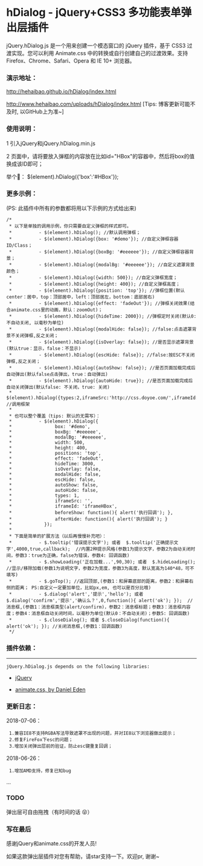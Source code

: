 # hDialog - jQuery+CSS3 多功能表单弹出层插件

jQuery.hDialog.js 是一个用来创建一个模态窗口的 jQuery 插件，基于 CSS3 过渡实现。您可以利用 Animate.css 中的转换或自行创建自己的过渡效果。支持 Firefox、Chrome、Safari、Opera 和 IE 10+ 浏览器。

### 演示地址：

http://hehaibao.github.io/hDialog/index.html

http://www.hehaibao.com/uploads/hDialog/index.html [Tips: 博客更新可能不及时, 以GitHub上为准~]
  
### 使用说明：

1 引入jQuery和jQuery.hDialog.min.js

2 页面中，请将要放入弹框的内容放在比如id="HBox"的容器中，然后将box的值换成该ID即可；

  举个🌰：  $(element).hDialog({'box':'#HBox'});

### 更多示例：

(PS: 此插件中所有的参数都将用以下示例的方式给出来)

	/*
	 * 以下是单独的调用示例，你只需要自定义弹框的样式即可。
	 *          - $(element).hDialog(); //默认调用弹框；
	 *          - $(element).hDialog({box: '#demo'}); //自定义弹框容器ID/Class；
	 *          - $(element).hDialog({boxBg: '#eeeeee'}); //自定义弹框容器背景；
	 *          - $(element).hDialog({modalBg: '#eeeeee'}); //自定义遮罩背景颜色；
	 *          - $(element).hDialog({width: 500}); //自定义弹框宽度；
	 *          - $(element).hDialog({height: 400}); //自定义弹框高度；
	 *          - $(element).hDialog({position: 'top'}); //弹框位置(默认center：居中，top：顶部居中，left：顶部居左，bottom：底部居右)
	 *          - $(element).hDialog({effect: 'fadeOut'}); //弹框关闭效果(结合animate.css里的动画，默认：zoomOut)；
	 *          - $(element).hDialog({hideTime: 2000}); //弹框定时关闭(默认0:不自动关闭, 以毫秒为单位)
	 *          - $(element).hDialog({modalHide: false}); //false:点击遮罩背景不关闭弹框,反之关闭；
	 *          - $(element).hDialog({isOverlay: false}); //是否显示遮罩背景(默认true：显示，false：不显示)
	 *          - $(element).hDialog({escHide: false}); //false:按ESC不关闭弹框,反之关闭；
	 *          - $(element).hDialog({autoShow: false}); //是否页面加载完成后自动弹出(默认false点击弹出，true：自动弹出)
	 *          - $(element).hDialog({autoHide: true}); //是否页面加载完成后自动关闭弹出(默认false: 不关闭，true: 关闭)
	 *          - $(element).hDialog({types:2,iframeSrc:'http://css.doyoe.com/',iframeId:'iframeHBox',width:960,height:600}); //调用框架
	 * 
	 * 也可以整个覆盖（tips: 默认的无需写）：  
	 *          - $(element).hDialog({
	 *                box: '#demo',
	 *                boxBg: '#eeeeee',
	 *                modalBg: '#eeeeee',
	 *                width: 500,
	 *                height: 400,
	 *                positions: 'top',
	 *                effect: 'fadeOut',
	 *                hideTime: 3000,
	 *                isOverlay: false,
	 *                modalHide: false,
	 *                escHide: false,
	 *                autoShow: false,
	 *                autoHide: false,
	 *                types: 1,
	 *                iframeSrc: '',
	 *                iframeId: 'iframeHBox',
	 *                beforeShow: function(){ alert('执行回调'); },
	 *                afterHide: function(){ alert('执行回调'); }
	 *            });
	 *
	 * 下面是简单的扩展方法（以后再慢慢补充吧）：
	 *          - $.tooltip('错误提示文字'); 或者  $.tooltip('正确提示文字',4000,true,callback);  //内置2种提示风格(参数1为提示文字，参数2为自动关闭时间，参数3：true为正确，false为错误，参数4: 回调函数)
	 *          - $.showLoading('正在加载...',90,30); 或者  $.hideLoading(); //显示/移除加载(参数1为说明文字，参数2为宽度，参数3为高度，默认宽高为140*48，可不填写)
	 *          - $.goTop(); //返回顶部,(参数1：和屏幕底部的距离，参数2：和屏幕右侧的距离； PS:自定义一定要加单位，比如px,em, 也可以是百分比哦)
	 *          - $.dialog('alert','提示','hello'); 或者 $.dialog('confirm','提示','确认么？',0,function(){ alert('ok'); });  //消息框,(参数1：消息框类型(alert/confirm)，参数2：消息框标题；参数3：消息框内容度；参数4：消息框自动关闭时间，以毫秒为单位(默认0：不自动关闭)；参数5: 回调函数)
	 *          - $.closeDialog(); 或者 $.closeDialog(function(){ alert('ok'); }); //关闭消息框,(参数1：回调函数)
	 */


### 插件依赖：

-------

    jQuery.hDialog.js depends on the following libraries:

* [jQuery](http://jquery.com/)


* [animate.css, by Daniel Eden](http://daneden.github.io/animate.css/)


### 更新日志：

   2018-07-06：
     
     1.兼容IE8不支持RGBA写法导致遮罩不出现的问题，并对IE8以下浏览器做出提示；
     2.修复FireFox下esc的问题；
     3.增加关闭弹出层前的验证，防止esc键重复回调；

   2018-06-26： 
   
     1.增加AMD支持，修复已知bug
   
   ...
   
### TODO

  弹出层可自由拖拽（有时间的话 😝）

### 写在最后

感谢jQuery和animate.css的开发人员!

如果这款弹出层插件对您有帮助，请star支持一下。欢迎pr, 谢谢~


